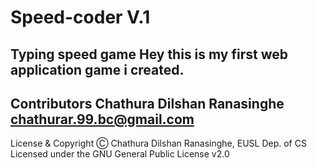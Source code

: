 # Speed-coder V.1
**Typing speed game**
Hey this is my first web application game i created.
---
Contributors
Chathura Dilshan Ranasinghe <chathurar.99.bc@gmail.com>
---
License & Copyright
Ⓒ Chathura Dilshan Ranasinghe, EUSL Dep. of CS
Licensed under the GNU General Public License v2.0 
